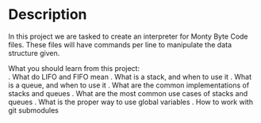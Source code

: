 # Description
In this project we are tasked to create an interpreter for Monty Byte Code files. These files will have commands per line to manipulate the data structure given.  

What you should learn from this project:  
. What do LIFO and FIFO mean 
. What is a stack, and when to use it 
. What is a queue, and when to use it 
. What are the common implementations of stacks and queues 
. What are the most common use cases of stacks and queues 
. What is the proper way to use global variables 
. How to work with git submodules
